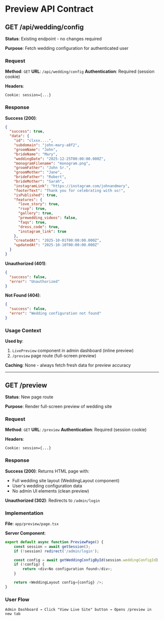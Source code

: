 # Preview API Contract

## GET /api/wedding/config

**Status**: Existing endpoint - no changes required

**Purpose**: Fetch wedding configuration for authenticated user

### Request

**Method**: `GET`
**URL**: `/api/wedding/config`
**Authentication**: Required (session cookie)

**Headers**:

```
Cookie: session={...}
```

### Response

**Success (200)**:

```json
{
  "success": true,
  "data": {
    "id": "clxxx....",
    "subdomain": "john-mary-a8f2",
    "groomName": "John",
    "brideName": "Mary",
    "weddingDate": "2025-12-25T00:00:00.000Z",
    "monogramFilename": "monogram.png",
    "groomFather": "John Sr.",
    "groomMother": "Jane",
    "brideFather": "Robert",
    "brideMother": "Sarah",
    "instagramLink": "https://instagram.com/johnandmary",
    "footerText": "Thank you for celebrating with us!",
    "isPublished": true,
    "features": {
      "love_story": true,
      "rsvp": true,
      "gallery": true,
      "prewedding_videos": false,
      "faqs": true,
      "dress_code": true,
      "instagram_link": true
    },
    "createdAt": "2025-10-01T00:00:00.000Z",
    "updatedAt": "2025-10-10T00:00:00.000Z"
  }
}
```

**Unauthorized (401)**:

```json
{
  "success": false,
  "error": "Unauthorized"
}
```

**Not Found (404)**:

```json
{
  "success": false,
  "error": "Wedding configuration not found"
}
```

### Usage Context

**Used by**:

1. `LivePreview` component in admin dashboard (inline preview)
2. `/preview` page route (full-screen preview)

**Caching**: None - always fetch fresh data for preview accuracy

---

## GET /preview

**Status**: New page route

**Purpose**: Render full-screen preview of wedding site

### Request

**Method**: `GET`
**URL**: `/preview`
**Authentication**: Required (session cookie)

**Headers**:

```
Cookie: session={...}
```

### Response

**Success (200)**:
Returns HTML page with:

- Full wedding site layout (WeddingLayout component)
- User's wedding configuration data
- No admin UI elements (clean preview)

**Unauthorized (302)**:
Redirects to `/admin/login`

### Implementation

**File**: `app/preview/page.tsx`

**Server Component**:

```typescript
export default async function PreviewPage() {
    const session = await getSession();
    if (!session) redirect('/admin/login');

    const config = await getWeddingConfigById(session.weddingConfigId);
    if (!config) {
        return <div>No configuration found</div>;
    }

    return <WeddingLayout config={config} />;
}
```

### User Flow

```
Admin Dashboard → Click "View Live Site" button → Opens /preview in new tab
```
